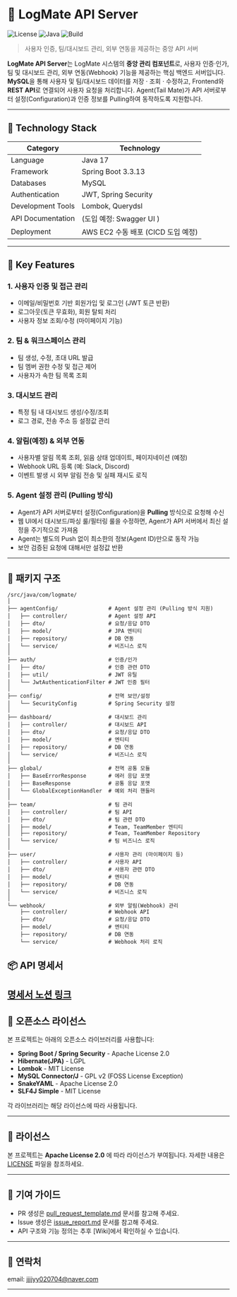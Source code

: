 # 🧩 LogMate API Server
![License](https://img.shields.io/badge/license-Apache--2.0-green.svg)
![Java](https://img.shields.io/badge/java-17%2B-blue.svg)
![Build](https://img.shields.io/badge/build-Gradle-success.svg)
> 사용자 인증, 팀/대시보드 관리, 외부 연동을 제공하는 중앙 API 서버

**LogMate API Server**는 LogMate 시스템의 **중앙 관리 컴포넌트**로, 사용자 인증·인가, 팀 및 대시보드 관리, 외부 연동(Webhook) 기능을 제공하는 핵심 백엔드 서버입니다.
**MySQL**을 통해 사용자 및 팀/대시보드 데이터를 저장 · 조회 · 수정하고, Frontend와 **REST API**로 연결되어 사용자 요청을 처리합니다. 
Agent(Tail Mate)가 API 서버로부터 설정(Configuration)과 인증 정보를 Pulling하여 동작하도록 지원합니다.

---
## 📝 Technology Stack

| Category            | Technology                               |
|---------------------|------------------------------------------|
| Language            | Java 17                                  |
| Framework           | Spring Boot 3.3.13                       |
| Databases           | MySQL                                    |
| Authentication      | JWT, Spring Security                     |
| Development Tools   | Lombok, Querydsl                         |
| API Documentation   | (도입 예정: Swagger UI )                  |
| Deployment          | AWS EC2 수동 배포  (CICD 도입 예정)       | 


---
## 🔑 Key Features

### 1. 사용자 인증 및 접근 관리
- 이메일/비밀번호 기반 회원가입 및 로그인 (JWT 토큰 반환)
- 로그아웃(토큰 무효화), 회원 탈퇴 처리
- 사용자 정보 조회/수정 (마이페이지 기능)

### 2. 팀 & 워크스페이스 관리
- 팀 생성, 수정, 초대 URL 발급
- 팀 멤버 권한 수정 및 접근 제어
- 사용자가 속한 팀 목록 조회

### 3. 대시보드 관리
- 특정 팀 내 대시보드 생성/수정/조회
- 로그 경로, 전송 주소 등 설정값 관리

### 4. 알림(예정) & 외부 연동
- 사용자별 알림 목록 조회, 읽음 상태 업데이트, 페이지네이션 (예정)
- Webhook URL 등록 (예: Slack, Discord)
- 이벤트 발생 시 외부 알림 전송 및 실패 재시도 로직

### 5. Agent 설정 관리 (Pulling 방식)
- Agent가 API 서버로부터 설정(Configuration)을 **Pulling** 방식으로 요청해 수신
- 웹 UI에서 대시보드/파싱 룰/필터링 룰을 수정하면, Agent가 API 서버에서 최신 설정을 주기적으로 가져옴
- Agent는 별도의 Push 없이 최소한의 정보(Agent ID)만으로 동작 가능
- 보안 검증된 요청에 대해서만 설정값 반환

---
## 📂 패키지 구조
```
/src/java/com/logmate/
│
├── agentConfig/                # Agent 설정 관리 (Pulling 방식 지원)
│   ├── controller/             # Agent 설정 API
│   ├── dto/                    # 요청/응답 DTO
│   ├── model/                  # JPA 엔티티
│   ├── repository/             # DB 연동
│   └── service/                # 비즈니스 로직
│
├── auth/                       # 인증/인가
│   ├── dto/                    # 인증 관련 DTO
│   ├── util/                   # JWT 유틸
│   └── JwtAuthenticationFilter # JWT 인증 필터
│
├── config/                     # 전역 보안/설정
│   └── SecurityConfig          # Spring Security 설정
│
├── dashboard/                  # 대시보드 관리
│   ├── controller/             # 대시보드 API
│   ├── dto/                    # 요청/응답 DTO
│   ├── model/                  # 엔티티
│   ├── repository/             # DB 연동
│   └── service/                # 비즈니스 로직
│
├── global/                     # 전역 공통 모듈
│   ├── BaseErrorResponse       # 에러 응답 포맷
│   ├── BaseResponse            # 공통 응답 포맷
│   └── GlobalExceptionHandler  # 예외 처리 핸들러
│
├── team/                       # 팀 관리
│   ├── controller/             # 팀 API
│   ├── dto/                    # 팀 관련 DTO
│   ├── model/                  # Team, TeamMember 엔티티
│   ├── repository/             # Team, TeamMember Repository
│   └── service/                # 팀 비즈니스 로직
│
├── user/                       # 사용자 관리 (마이페이지 등)
│   ├── controller/             # 사용자 API
│   ├── dto/                    # 사용자 관련 DTO
│   ├── model/                  # 엔티티
│   ├── repository/             # DB 연동
│   └── service/                # 비즈니스 로직
│
└── webhook/                    # 외부 알림(Webhook) 관리
    ├── controller/             # Webhook API
    ├── dto/                    # 요청/응답 DTO
    ├── model/                  # 엔티티
    ├── repository/             # DB 연동
    └── service/                # Webhook 처리 로직
```
## 📦 API 명세서
[명세서 노션 링크](https://rural-column-222.notion.site/API-255d02fced5a802582f3c7e557485ce2?source=copy_link)
---
## 📄 오픈소스 라이선스

본 프로젝트는 아래의 오픈소스 라이브러리를 사용합니다:

- **Spring Boot / Spring Security** - Apache License 2.0
- **Hibernate(JPA)** - LGPL
- **Lombok** - MIT License
- **MySQL Connector/J** - GPL v2 (FOSS License Exception)
- **SnakeYAML** - Apache License 2.0
- **SLF4J Simple** - MIT License

각 라이브러리는 해당 라이선스에 따라 사용됩니다.

---

## 📄 라이선스
본 프로젝트는 **Apache License 2.0** 에 따라 라이선스가 부여됩니다.
자세한 내용은 [LICENSE](./LICENSE) 파일을 참조하세요.

---

## 🙏 기여 가이드
- PR 생성은 [pull_request_template.md](.github/pull_request_template.md) 문서를 참고해 주세요.
- Issue 생성은 [issue_report.md](.github/ISSUE_TEMPLATE/issue_report.md) 문서를 참고해 주세요.
- API 구조와 기능 정의는 추후 [Wiki]에서 확인하실 수 있습니다.

---

## 📲 연락처
email: jjjjyy020704@naver.com

---

